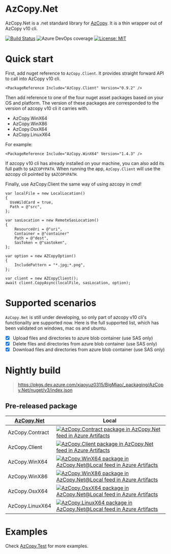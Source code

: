 # AzCopy.Net

AzCopy.Net is a .net standard library for [AzCopy](https://github.com/Azure/azure-storage-azcopy). It is a thin wrapper out of AzCopy v10 cli.

[![Build Status](https://dev.azure.com/xiaoyuz0315/BigMiao/_apis/build/status/LittleLittleCloud.AzCopy.Net?branchName=refs%2Fpull%2F1%2Fmerge)](https://dev.azure.com/xiaoyuz0315/BigMiao/_build/latest?definitionId=2&branchName=refs%2Fpull%2F1%2Fmerge) ![Azure DevOps coverage](https://img.shields.io/azure-devops/coverage/xiaoyuz0315/BigMiao/2) [![License: MIT](https://img.shields.io/badge/License-MIT-yellow.svg)](https://opensource.org/licenses/MIT)

# Quick start

First, add nuget reference to `AzCopy.Client`. It provides straight forward API to call into AzCopy v10 cli.

```
<PackageReference Include="AzCopy.Client" Version="0.9.2" />
```

Then add reference to one of the four nuget asset packages based on your OS and platform. The version of these packages are corresponded to the version of azcopy v10 cli it carries with.
- AzCopy.WinX64
- AzCopy.WinX86
- AzCopy.OsxX64
- AzCopy.LinuxX64

For example:
```
<PackageReference Include="AzCopy.WinX64" Version="1.4.3" />
```

If azcopy v10 cli has already installed on your machine, you can also add its full path to `$AZCOPYPATH`. When running the app, `AzCopy.Client` will use the azcopy cli pointed by `$AZCOPYPATH`.

Finally, use AzCopy.Client the same way of using azcopy in cmd!

```
var localFile = new LocalLocation()
{
  UseWildCard = true,
  Path = @"src",
};

var sasLocation = new RemoteSasLocation()
{
    ResourceUri = @"uri",
    Container = @"container"
    Path = @"dest",
    SasToken = @"sastoken",
};

var option = new AZCopyOption()
{
    IncludePattern = "*.jpg;*.png",
};

var client = new AZCopyClient();
await client.CopyAsync(localFile, sasLocation, option);
```

# Supported scenarios

`AzCopy.Net` is still under developing, so only part of azcopy v10 cli's functionailty are supported now. Here is the full supported list, which has been validated on windows, mac os and ubuntu.

- [x] Upload files and directories to azure blob container (use SAS only)
- [x] Delete files and directories from azure blob container (use SAS only)
- [x] Download files and directories from azure blob container (use SAS only)

# Nightly build
> https://pkgs.dev.azure.com/xiaoyuz0315/BigMiao/_packaging/AzCopy.Net/nuget/v3/index.json

## Pre-released package
|[AzCopy.Net](https://dev.azure.com/xiaoyuz0315/BigMiao/_packaging?_a=feed&feed=AzCopy.Net)|Local|
|-|-|
|AzCopy.Contract|[![AzCopy.Contract package in AzCopy.Net feed in Azure Artifacts](https://feeds.dev.azure.com/xiaoyuz0315/1bf31d68-811d-4872-ae8b-cdd289c934f1/_apis/public/Packaging/Feeds/d3e592c1-5c13-4f04-8516-8c9562a2537a/Packages/1be9697e-cef9-4a2f-bfb4-47abe958e3e6/Badge)](https://dev.azure.com/xiaoyuz0315/BigMiao/_packaging?_a=package&feed=d3e592c1-5c13-4f04-8516-8c9562a2537a&package=1be9697e-cef9-4a2f-bfb4-47abe958e3e6&preferRelease=true)|
|AzCopy.Client|[![AzCopy.Client package in AzCopy.Net feed in Azure Artifacts](https://feeds.dev.azure.com/xiaoyuz0315/1bf31d68-811d-4872-ae8b-cdd289c934f1/_apis/public/Packaging/Feeds/d3e592c1-5c13-4f04-8516-8c9562a2537a/Packages/159cc454-0282-4a52-8338-8e115a45f642/Badge)](https://dev.azure.com/xiaoyuz0315/BigMiao/_packaging?_a=package&feed=d3e592c1-5c13-4f04-8516-8c9562a2537a&package=159cc454-0282-4a52-8338-8e115a45f642&preferRelease=true)|
|AzCopy.WinX64| [![AzCopy.WinX64 package in AzCopy.Net@Local feed in Azure Artifacts](https://feeds.dev.azure.com/xiaoyuz0315/1bf31d68-811d-4872-ae8b-cdd289c934f1/_apis/public/Packaging/Feeds/d3e592c1-5c13-4f04-8516-8c9562a2537a%404458679a-8715-4070-9dbb-dd189a22d11d/Packages/5dbe4d8f-3562-4c81-8929-e8a507695049/Badge)](https://dev.azure.com/xiaoyuz0315/BigMiao/_packaging?_a=package&feed=d3e592c1-5c13-4f04-8516-8c9562a2537a%404458679a-8715-4070-9dbb-dd189a22d11d&package=5dbe4d8f-3562-4c81-8929-e8a507695049&preferRelease=true)|
|AzCopy.WinX86| [![AzCopy.WinX86 package in AzCopy.Net@Local feed in Azure Artifacts](https://feeds.dev.azure.com/xiaoyuz0315/1bf31d68-811d-4872-ae8b-cdd289c934f1/_apis/public/Packaging/Feeds/d3e592c1-5c13-4f04-8516-8c9562a2537a%404458679a-8715-4070-9dbb-dd189a22d11d/Packages/60103c70-9123-476c-9383-fa39b2d49d36/Badge)](https://dev.azure.com/xiaoyuz0315/BigMiao/_packaging?_a=package&feed=d3e592c1-5c13-4f04-8516-8c9562a2537a%404458679a-8715-4070-9dbb-dd189a22d11d&package=60103c70-9123-476c-9383-fa39b2d49d36&preferRelease=true)|
|AzCopy.OsxX64|[![AzCopy.OsxX64 package in AzCopy.Net@Local feed in Azure Artifacts](https://feeds.dev.azure.com/xiaoyuz0315/1bf31d68-811d-4872-ae8b-cdd289c934f1/_apis/public/Packaging/Feeds/d3e592c1-5c13-4f04-8516-8c9562a2537a%404458679a-8715-4070-9dbb-dd189a22d11d/Packages/29bb57d0-26bc-4167-b6df-fc2629d0a6e8/Badge)](https://dev.azure.com/xiaoyuz0315/BigMiao/_packaging?_a=package&feed=d3e592c1-5c13-4f04-8516-8c9562a2537a%404458679a-8715-4070-9dbb-dd189a22d11d&package=29bb57d0-26bc-4167-b6df-fc2629d0a6e8&preferRelease=true)|
|AzCopy.LinuxX64| [![AzCopy.LinuxX64 package in AzCopy.Net@Local feed in Azure Artifacts](https://feeds.dev.azure.com/xiaoyuz0315/1bf31d68-811d-4872-ae8b-cdd289c934f1/_apis/public/Packaging/Feeds/d3e592c1-5c13-4f04-8516-8c9562a2537a%404458679a-8715-4070-9dbb-dd189a22d11d/Packages/44b44414-e8df-491c-9106-f4423f3859a3/Badge)](https://dev.azure.com/xiaoyuz0315/BigMiao/_packaging?_a=package&feed=d3e592c1-5c13-4f04-8516-8c9562a2537a%404458679a-8715-4070-9dbb-dd189a22d11d&package=44b44414-e8df-491c-9106-f4423f3859a3&preferRelease=true)|

# Examples

Check [AzCopy.Test](https://github.com/LittleLittleCloud/AzCopy.Net/blob/41856b39ff710cf0f9844d00b73c1ab9bfbb919b/src/AzCopy.Test/AZCopyClientTests.Test.cs#L15) for more examples.
